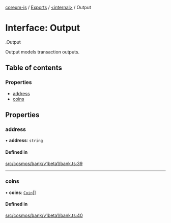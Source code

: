 [coreum-js](../README.md) / [Exports](../modules.md) / [<internal\>](../modules/internal_.md) / Output

# Interface: Output

[<internal>](../modules/internal_.md).Output

Output models transaction outputs.

## Table of contents

### Properties

- [address](internal_.Output.md#address)
- [coins](internal_.Output.md#coins)

## Properties

### address

• **address**: `string`

#### Defined in

[src/cosmos/bank/v1beta1/bank.ts:39](https://github.com/CooperFoundation/coreum-js/blob/54a22f0/src/cosmos/bank/v1beta1/bank.ts#L39)

___

### coins

• **coins**: [`Coin`](../modules/internal_.md#coin)[]

#### Defined in

[src/cosmos/bank/v1beta1/bank.ts:40](https://github.com/CooperFoundation/coreum-js/blob/54a22f0/src/cosmos/bank/v1beta1/bank.ts#L40)

